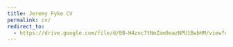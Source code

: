 ```yaml
---
title: Jeremy Fyke CV
permalink: cv/
redirect_to:
  - https://drive.google.com/file/d/0B-H4znc7tNmZam9oazNPU1BwbHM/view?usp=sharing
---
```

